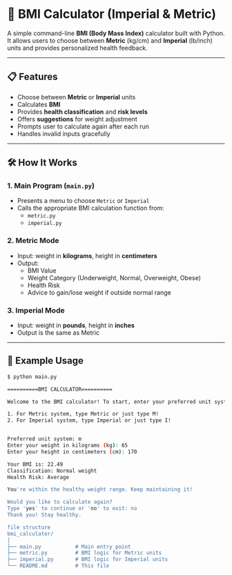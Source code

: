 # 🧮 BMI Calculator (Imperial & Metric)

A simple command-line **BMI (Body Mass Index)** calculator built with Python.  
It allows users to choose between **Metric** (kg/cm) and **Imperial** (lb/inch) units and provides personalized health feedback.

---

## 📋 Features

- Choose between **Metric** or **Imperial** units
- Calculates **BMI**
- Provides **health classification** and **risk levels**
- Offers **suggestions** for weight adjustment
- Prompts user to calculate again after each run
- Handles invalid inputs gracefully

---

## 🛠️ How It Works

### 1. **Main Program (`main.py`)**
- Presents a menu to choose `Metric` or `Imperial`
- Calls the appropriate BMI calculation function from:
  - `metric.py`
  - `imperial.py`

### 2. **Metric Mode**
- Input: weight in **kilograms**, height in **centimeters**
- Output:
  - BMI Value
  - Weight Category (Underweight, Normal, Overweight, Obese)
  - Health Risk
  - Advice to gain/lose weight if outside normal range

### 3. **Imperial Mode**
- Input: weight in **pounds**, height in **inches**
- Output is the same as Metric

---

## 🧪 Example Usage

```bash
$ python main.py

==========BMI CALCULATOR==========

Welcome to the BMI calculator! To start, enter your preferred unit system below.

1. For Metric system, type Metric or just type M!
2. For Imperial system, type Imperial or just type I!


Preferred unit system: m
Enter your weight in kilograms (kg): 65
Enter your height in centimeters (cm): 170

Your BMI is: 22.49
Classification: Normal weight
Health Risk: Average

You're within the healthy weight range. Keep maintaining it!

Would you like to calculate again?
Type 'yes' to continue or 'no' to exit: no
Thank you! Stay healthy.

file structure
bmi_calculator/
│
├── main.py           # Main entry point
├── metric.py         # BMI logic for Metric units
├── imperial.py       # BMI logic for Imperial units
└── README.md         # This file


